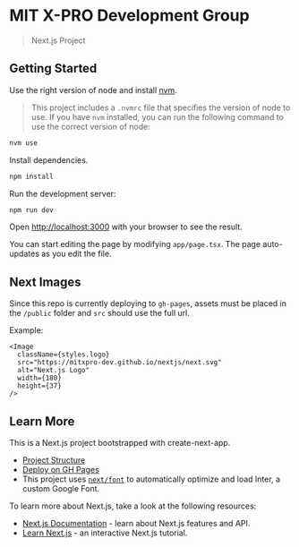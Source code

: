 # MIT X-PRO Development Group

> Next.js Project

## Getting Started

Use the right version of node and install [nvm](https://www.freecodecamp.org/news/node-version-manager-nvm-install-guide/).

> This project includes a `.nvmrc` file that specifies the version of node to use. If you have `nvm` installed, you can run the following command to use the correct version of node:

```bash
nvm use
```

Install dependencies.

```bash
npm install
```

Run the development server:

```bash
npm run dev
```

Open [http://localhost:3000](http://localhost:3000) with your browser to see the result.

You can start editing the page by modifying `app/page.tsx`. The page auto-updates as you edit the file.

## Next Images

Since this repo is currently deploying to `gh-pages`, assets must be placed in the `/public` folder and `src` should use the full url.

Example:

```
<Image
  className={styles.logo}
  src="https://mitxpro-dev.github.io/nextjs/next.svg"
  alt="Next.js Logo"
  width={180}
  height={37}
/>
```

## Learn More

This is a Next.js project bootstrapped with create-next-app.

- [Project Structure](https://nextjs.org/docs/getting-started/project-structure)
- [Deploy on GH Pages](https://www.viget.com/articles/host-build-and-deploy-next-js-projects-on-github-pages/)
- This project uses [`next/font`](https://nextjs.org/docs/basic-features/font-optimization) to automatically optimize and load Inter, a custom Google Font.

To learn more about Next.js, take a look at the following resources:

- [Next.js Documentation](https://nextjs.org/docs) - learn about Next.js features and API.
- [Learn Next.js](https://nextjs.org/learn) - an interactive Next.js tutorial.
